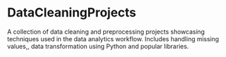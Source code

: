 # DataCleaningProjects
A collection of data cleaning and preprocessing projects showcasing techniques used in the data analytics workflow. Includes handling missing values,, data transformation using Python and popular libraries.
